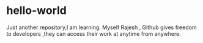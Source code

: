# hello-world
Just another repository,I am learning.
Myself Rajesh , Github gives freedom to developers ,they can access their work at anytime from anywhere.
